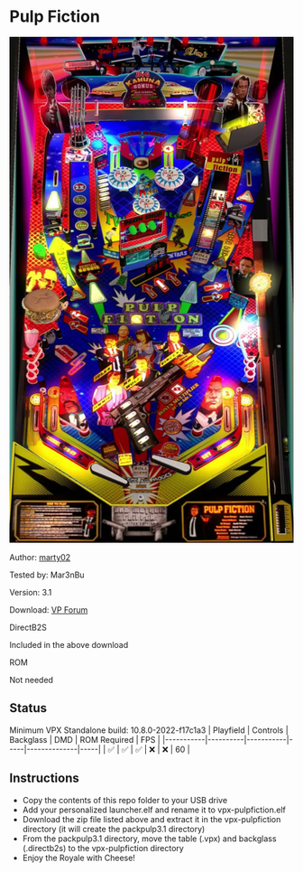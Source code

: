 # Pulp Fiction

![Table Preview](https://github.com/Mar3nBu/vpx-images/blob/main/vpx-pulpfiction.png)

Author: [marty02](https://www.vpforums.org/index.php?showuser=103788) 

Tested by: Mar3nBu 

Version: 3.1 

Download: [VP Forum](https://www.vpforums.org/index.php?s=fc897e212c53da99c07a1080adb7c42c&app=downloads&showfile=17592)


DirectB2S

Included in the above download


ROM

Not needed


## Status 

Minimum VPX Standalone build: 10.8.0-2022-f17c1a3
| Playfield | Controls | Backglass | DMD | ROM Required | FPS | 
|-----------|----------|-----------|-----|--------------|-----|
| :white_check_mark: | :white_check_mark: | :white_check_mark: | :x: | :x: | 60 |



## Instructions

- Copy the contents of this repo folder to your USB drive
- Add your personalized launcher.elf and rename it to vpx-pulpfiction.elf
- Download the zip file listed above and extract it in the vpx-pulpfiction directory (it will create the packpulp3.1 directory)
- From the packpulp3.1 directory, move the table (.vpx) and backglass (.directb2s) to the vpx-pulpfiction directory
- Enjoy the Royale with Cheese!